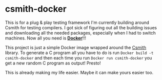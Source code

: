 # csmith-docker

This is for a plug & play testing framework I'm currently building around Csmith for testing compilers. I got sick of figuring out all the building issues and downloading all the needed packages, especially when I had to switch machines. Now all you need is [**Docker**](https://www.docker.com/)!!!

This project is just a simple Docker image wrapped around the [Csmith](https://embed.cs.utah.edu/csmith/) library. To generate a C program all you have to do is run `Docker build -t csmith-docker` and then each time you run `Docker run csmith-docker` you get a new random C program as output! Presto!

This is already making my life easier. Maybe it can make yours easier too.
